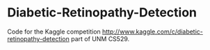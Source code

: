 # Diabetic-Retinopathy-Detection
Code for the Kaggle competition http://www.kaggle.com/c/diabetic-retinopathy-detection part of UNM CS529.
